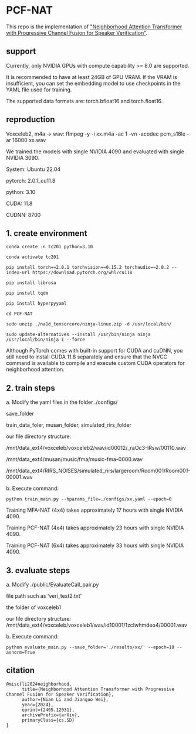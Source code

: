 # PCF-NAT
This repo is the implementation of ["Neighborhood Attention Transformer with Progressive Channel Fusion for Speaker Verification"](https://arxiv.org/abs/2405.12031).

## support
Currently, only NVIDIA GPUs with compute capability >= 8.0 are supported.

It is recommended to have at least 24GB of GPU VRAM. If the VRAM is insufficient, you can set the embedding model to use checkpoints in the YAML file used for training.

The supported data formats are: torch.bfloat16 and torch.float16.


## reproduction
Voxceleb2, m4a -> wav: ffmpeg -y -i xx.m4a -ac 1 -vn -acodec pcm_s16le -ar 16000 xx.wav

We trained the models with single NVIDIA 4090 and evaluated with single NVIDIA 3090.

System: Ubuntu 22.04

pytorch: 2.0.1_cu11.8

python: 3.10

CUDA: 11.8

CUDNN: 8700


## 1. create environment
```
conda create -n tc201 python=3.10

conda activate tc201

pip install torch==2.0.1 torchvision==0.15.2 torchaudio==2.0.2 --index-url https://download.pytorch.org/whl/cu118

pip install librosa

pip install tqdm

pip install hyperpyyaml

cd PCF-NAT

sudo unzip ./na1d_tensorcore/ninja-linux.zip -d /usr/local/bin/

sudo update-alternatives --install /usr/bin/ninja ninja /usr/local/bin/ninja 1 --force
```

Although PyTorch comes with built-in support for CUDA and cuDNN, you still need to install CUDA 11.8 separately and ensure that the NVCC command is available to compile and execute custom CUDA operators for neighborhood attention.


## 2. train steps

a. Modify the yaml files in the folder ./configs/

save_folder

train_data_foler, musan_folder, simulated_rirs_folder

our file directory structure:

/mnt/data_ext4/voxceleb/voxceleb2/wav/id00012/_raOc3-IRsw/00110.wav

/mnt/data_ext4/musan/music/fma/music-fma-0000.wav

/mnt/data_ext4/RIRS_NOISES/simulated_rirs/largeroom/Room001/Room001-00001.wav

b. Execute command: 
```
python train_main.py --hparams_file=./configs/xx.yaml --epoch=0
```
Training MFA-NAT (4x4) takes approximately 17 hours with single NVIDIA 4090.

Training PCF-NAT (4x4) takes approximately 23 hours with single NVIDIA 4090.

Training PCF-NAT (6x4) takes approximately 33 hours with single NVIDIA 4090.


## 3. evaluate steps

a. Modify ./public/EvaluateCall_pair.py

file path such as 'veri_test2.txt'

the folder of voxceleb1

our file directory structure: /mnt/data_ext4/voxceleb/voxceleb1/wav/id10001/1zcIwhmdeo4/00001.wav

b. Execute command: 
```
python evaluate_main.py --save_folder='./results/xx/' --epoch=10 --asnorm=True
```

## citation
```
@misc{li2024neighborhood,
      title={Neighborhood Attention Transformer with Progressive Channel Fusion for Speaker Verification}, 
      author={Nian Li and Jianguo Wei},
      year={2024},
      eprint={2405.12031},
      archivePrefix={arXiv},
      primaryClass={cs.SD}
}
```
